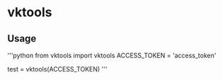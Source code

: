 # vktools
## Usage
'''python
from vktools import vktools
ACCESS_TOKEN = 'access_token'
  
test = vktools(ACCESS_TOKEN)
'''
